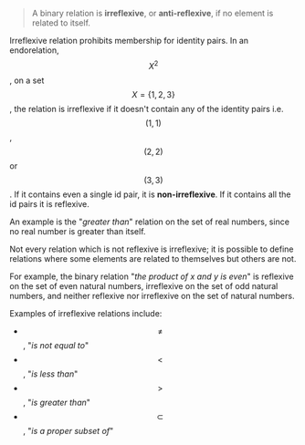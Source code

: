 > A binary relation is **irreflexive**, or **anti-reflexive**, if no element is related to itself.

Irreflexive relation prohibits membership for identity pairs. In an endorelation, $$X^2$$, on a set $$X=\{1,2,3\}$$, the relation is irreflexive if it doesn't contain any of the identity pairs i.e. $$(1,1)$$, $$(2,2)$$ or $$(3,3)$$. If it contains even a single id pair, it is __non-irreflexive__. If it contains all the id pairs it is reflexive.

An example is the "_greater than_" relation on the set of real numbers, since no real number is greater than itself.

Not every relation which is not reflexive is irreflexive; it is possible to define relations where some elements are related to themselves but others are not.

For example, the binary relation "_the product of x and y is even_" is reflexive on the set of even natural numbers, irreflexive on the set of odd natural numbers, and neither reflexive nor irreflexive on the set of natural numbers.

Examples of irreflexive relations include:
- $$\not =$$, "_is not equal to_"
- $$\lt$$, "_is less than_"
- $$\gt$$, "_is greater than_"
- $$\subset$$, "_is a proper subset of_"

